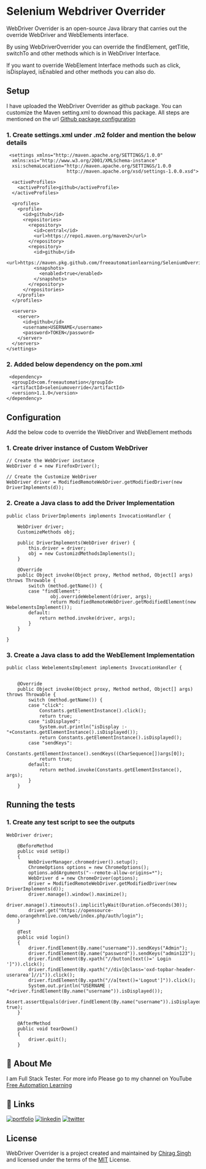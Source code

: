 
# Selenium Webdriver Overrider

WebDriver Overrider is an open-source Java library that carries out the override WebDriver and WebElements interface.

By using WebDriverOverrider you can override the findElement, getTitle, switchTo and other methods which is in WebDriver Interface.

If you want to override WebElement Interface methods such as click, isDisplayed, isEnabled and other methods you can also do.


## Setup

I have uploaded the WebDriver Overrider as github package. You can customize the Maven setting.xml to downoad this package. All steps are mentioned on the url [Github package configuration](https://docs.github.com/en/packages/working-with-a-github-packages-registry/working-with-the-apache-maven-registry) 

### 1. Create settings.xml under .m2 folder and mention the below details

```
 <settings xmlns="http://maven.apache.org/SETTINGS/1.0.0"
  xmlns:xsi="http://www.w3.org/2001/XMLSchema-instance"
  xsi:schemaLocation="http://maven.apache.org/SETTINGS/1.0.0
                      http://maven.apache.org/xsd/settings-1.0.0.xsd">

  <activeProfiles>
    <activeProfile>github</activeProfile>
  </activeProfiles>

  <profiles>
    <profile>
      <id>github</id>
      <repositories>
        <repository>
          <id>central</id>
          <url>https://repo1.maven.org/maven2</url>
        </repository>
        <repository>
          <id>github</id>
          <url>https://maven.pkg.github.com/freeautomationlearning/SeleniumOverride</url>
          <snapshots>
            <enabled>true</enabled>
          </snapshots>
        </repository>
      </repositories>
    </profile>
  </profiles>

  <servers>
    <server>
      <id>github</id>
      <username>USERNAME</username>
      <password>TOKEN</password>
    </server>
  </servers>
</settings>
```
### 2. Added below dependency on the pom.xml

```
 <dependency>
  <groupId>com.freeautomation</groupId>
  <artifactId>seleniumoverride</artifactId>
  <version>1.1.0</version>
</dependency>
```
    
## Configuration

Add the below code to override the WebDriver and WebElement methods

### 1. Create driver instance of Custom WebDriver
```
// Create the WebDriver instance
WebDriver d = new FirefoxDriver();

// Create the Customize WebDriver
WebDriver driver = ModifiedRemoteWebDriver.getModifiedDriver(new DriverImplements(d));
```
### 2. Create a Java class to add the Driver Implementation

```
public class DriverImplements implements InvocationHandler {

	WebDriver driver;
	CustomizeMethods obj;
	
	public DriverImplements(WebDriver driver) {
		this.driver = driver;
		obj = new CustomizdMethodsImplements();
	}

	@Override
	public Object invoke(Object proxy, Method method, Object[] args) throws Throwable {
		switch (method.getName()) {
		case "findElement":
				obj.overrideWebelement(driver, args);
				return ModifiedRemoteWebDriver.getModifiedElement(new WebelementsImplement());
		default:
			return method.invoke(driver, args);
		}
	}
	
}
```

### 3. Create a Java class to add the WebElement Implementation

```
public class WebelementsImplement implements InvocationHandler {


	@Override
	public Object invoke(Object proxy, Method method, Object[] args) throws Throwable {
		switch (method.getName()) {
		case "click":
			Constants.getElementInstance().click();
			return true;
		case "isDisplayed":
			System.out.println("isDisplay :- "+Constants.getElementInstance().isDisplayed());
			return Constants.getElementInstance().isDisplayed();
		case "sendKeys":
			Constants.getElementInstance().sendKeys((CharSequence[])args[0]);
			return true;
		default:
			return method.invoke(Constants.getElementInstance(), args);
		}
	}
```
## Running the tests

### 1. Create any test script to see the outputs
```
WebDriver driver;
	
	@BeforeMethod
	public void setUp()
	{
		WebDriverManager.chromedriver().setup();
		ChromeOptions options = new ChromeOptions();
		options.addArguments("--remote-allow-origins=*");
		WebDriver d = new ChromeDriver(options);
		driver = ModifiedRemoteWebDriver.getModifiedDriver(new DriverImplements(d));
		driver.manage().window().maximize();
		driver.manage().timeouts().implicitlyWait(Duration.ofSeconds(30));
		driver.get("https://opensource-demo.orangehrmlive.com/web/index.php/auth/login");
	}
	
	@Test
	public void login()
	{
		driver.findElement(By.name("username")).sendKeys("Admin");
		driver.findElement(By.name("password")).sendKeys("admin123");
		driver.findElement(By.xpath("//button[text()=' Login ']")).click();
		driver.findElement(By.xpath("//div[@class='oxd-topbar-header-userarea']//i")).click();
		driver.findElement(By.xpath("//a[text()='Logout']")).click();
		System.out.println("USERNAME : "+driver.findElement(By.name("username")).isDisplayed());
		Assert.assertEquals(driver.findElement(By.name("username")).isDisplayed(), true);
	}
	
	@AfterMethod
	public void tearDown()
	{
		driver.quit();
	}
```


## 🚀 About Me
I am Full Stack Tester. For more info Please go to my channel on YouTube [Free Automation Learning](https://www.youtube.com/channel/UCFs7BfAeJI6MtdqzTXdA9Og)


## 🔗 Links
[![portfolio](https://img.shields.io/badge/my_portfolio-000?style=for-the-badge&logo=ko-fi&logoColor=white)](https://freeautomationlearning.github.io/home/)
[![linkedin](https://img.shields.io/badge/linkedin-0A66C2?style=for-the-badge&logo=linkedin&logoColor=white)](https://www.linkedin.com/in/chirag-singh-freeautomationlearning/)
[![twitter](https://img.shields.io/badge/twitter-1DA1F2?style=for-the-badge&logo=twitter&logoColor=white)](https://twitter.com/freeautomation)
## License
WebDriver Overrider is a project created and maintained by [Chirag Singh](https://github.com/freeautomationlearning) and licensed under the terms of the
[MIT](https://choosealicense.com/licenses/mit/)
License.